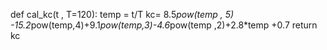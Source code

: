 def cal_kc(t , T=120):
    temp = t/T
    kc= 8.5*pow(temp , 5) -15.2*pow(temp,4)+9.1*pow(temp,3)-4.6*pow(temp ,2)+2.8*temp +0.7
    return kc
